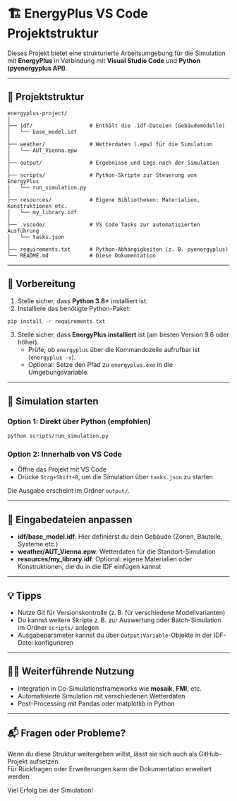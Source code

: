 
# 🏗️ EnergyPlus VS Code Projektstruktur

Dieses Projekt bietet eine strukturierte Arbeitsumgebung für die Simulation mit **EnergyPlus** in Verbindung mit **Visual Studio Code** und **Python (pyenergyplus API)**.

---

## 📁 Projektstruktur

```
energyplus-project/
│
├── idf/                  # Enthält die .idf-Dateien (Gebäudemodelle)
│   └── base_model.idf
│
├── weather/              # Wetterdaten (.epw) für die Simulation
│   └── AUT_Vienna.epw
│
├── output/               # Ergebnisse und Logs nach der Simulation
│
├── scripts/              # Python-Skripte zur Steuerung von EnergyPlus
│   └── run_simulation.py
│
├── resources/            # Eigene Bibliotheken: Materialien, Konstruktionen etc.
│   └── my_library.idf
│
├── .vscode/              # VS Code Tasks zur automatisierten Ausführung
│   └── tasks.json
│
├── requirements.txt      # Python-Abhängigkeiten (z. B. pyenergyplus)
└── README.md             # Diese Dokumentation
```

---

## 🧰 Vorbereitung

1. Stelle sicher, dass **Python 3.8+** installiert ist.
2. Installiere das benötigte Python-Paket:

```bash
pip install -r requirements.txt
```

3. Stelle sicher, dass **EnergyPlus installiert** ist (am besten Version 9.6 oder höher).
   - Prüfe, ob `energyplus` über die Kommandozeile aufrufbar ist (`energyplus -v`).
   - Optional: Setze den Pfad zu `energyplus.exe` in die Umgebungsvariable.

---

## 🚀 Simulation starten

### Option 1: Direkt über Python (empfohlen)
```bash
python scripts/run_simulation.py
```

### Option 2: Innerhalb von VS Code
- Öffne das Projekt mit VS Code
- Drücke `Strg+Shift+B`, um die Simulation über `tasks.json` zu starten

Die Ausgabe erscheint im Ordner `output/`.

---

## 🔁 Eingabedateien anpassen

- **idf/base_model.idf**: Hier definierst du dein Gebäude (Zonen, Bauteile, Systeme etc.)
- **weather/AUT_Vienna.epw**: Wetterdaten für die Standort-Simulation
- **resources/my_library.idf**: Optional: eigene Materialien oder Konstruktionen, die du in die IDF einfügen kannst

---

## 💡 Tipps

- Nutze Git für Versionskontrolle (z. B. für verschiedene Modellvarianten)
- Du kannst weitere Skripte z. B. zur Auswertung oder Batch-Simulation im Ordner `scripts/` anlegen
- Ausgabeparameter kannst du über `Output:Variable`-Objekte in der IDF-Datei konfigurieren

---

## 👨‍💻 Weiterführende Nutzung

- Integration in Co-Simulationsframeworks wie **mosaik**, **FMI**, etc.
- Automatisierte Simulation mit verschiedenen Wetterdaten
- Post-Processing mit Pandas oder matplotlib in Python

---

## 📬 Fragen oder Probleme?
Wenn du diese Struktur weitergeben willst, lässt sie sich auch als GitHub-Projekt aufsetzen.  
Für Rückfragen oder Erweiterungen kann die Dokumentation erweitert werden.

Viel Erfolg bei der Simulation!
